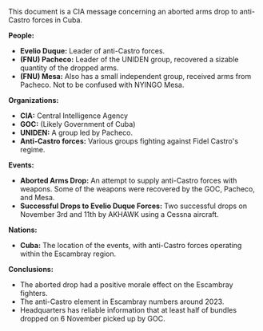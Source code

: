 This document is a CIA message concerning an aborted arms drop to anti-Castro forces in Cuba.

**People:**

*   **Evelio Duque:** Leader of anti-Castro forces.
*   **(FNU) Pacheco:** Leader of the UNIDEN group, recovered a sizable quantity of the dropped arms.
*   **(FNU) Mesa:** Also has a small independent group, received arms from Pacheco. Not to be confused with NYINGO Mesa.

**Organizations:**

*   **CIA:** Central Intelligence Agency
*   **GOC:** (Likely Government of Cuba)
*   **UNIDEN:** A group led by Pacheco.
*   **Anti-Castro forces:** Various groups fighting against Fidel Castro's regime.

**Events:**

*   **Aborted Arms Drop:** An attempt to supply anti-Castro forces with weapons. Some of the weapons were recovered by the GOC, Pacheco, and Mesa.
*   **Successful Drops to Evelio Duque Forces:** Two successful drops on November 3rd and 11th by AKHAWK using a Cessna aircraft.

**Nations:**

*   **Cuba:** The location of the events, with anti-Castro forces operating within the Escambray region.

**Conclusions:**

*   The aborted drop had a positive morale effect on the Escambray fighters.
*   The anti-Castro element in Escambray numbers around 2023.
*   Headquarters has reliable information that at least half of bundles dropped on 6 November picked up by GOC.
